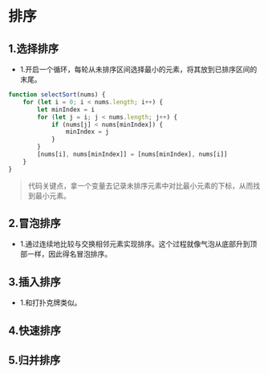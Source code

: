 # 排序

## 1.选择排序

- 1.开启一个循环，每轮从未排序区间选择最小的元素，将其放到已排序区间的末尾。

```js
function selectSort(nums) {
    for (let i = 0; i < nums.length; i++) {
        let minIndex = i
        for (let j = i; j < nums.length; j++) {
            if (nums[j] < nums[minIndex]) {
                minIndex = j
            }
        }
        [nums[i], nums[minIndex]] = [nums[minIndex], nums[i]]
    }
}
```

>代码关键点，拿一个变量去记录未排序元素中对比最小元素的下标，从而找到最小元素。

## 2.冒泡排序

- 1.通过连续地比较与交换相邻元素实现排序。这个过程就像气泡从底部升到顶部一样，因此得名冒泡排序。


## 3.插入排序

- 1.和打扑克牌类似。

## 4.快速排序

## 5.归并排序



